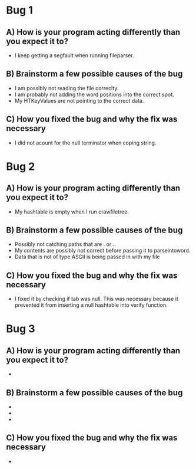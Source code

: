 # Bug 1

## A) How is your program acting differently than you expect it to?
- I keep getting a segfault when running fileparser.

## B) Brainstorm a few possible causes of the bug
- I am possibly not reading the file correclty.
- I am probably not adding the word positions into the correct spot.
- My HTKeyValues are not pointing to the correct data.

## C) How you fixed the bug and why the fix was necessary
- I did not acount for the null terminator when coping string.


# Bug 2

## A) How is your program acting differently than you expect it to?
- My hashtable is empty when I run crawfiletree.

## B) Brainstorm a few possible causes of the bug
- Possibly not catching paths that are . or ..
- My contents are possibly not correct before passing it to parseintoword.
- Data that is not of type ASCII is being passed in with my file

## C) How you fixed the bug and why the fix was necessary
- I fixed it by checking if tab was null. This was necessary because it prevented it from inserting a null hashtable into verify function.


# Bug 3

## A) How is your program acting differently than you expect it to?
-

## B) Brainstorm a few possible causes of the bug
-
-
-

## C) How you fixed the bug and why the fix was necessary
-

